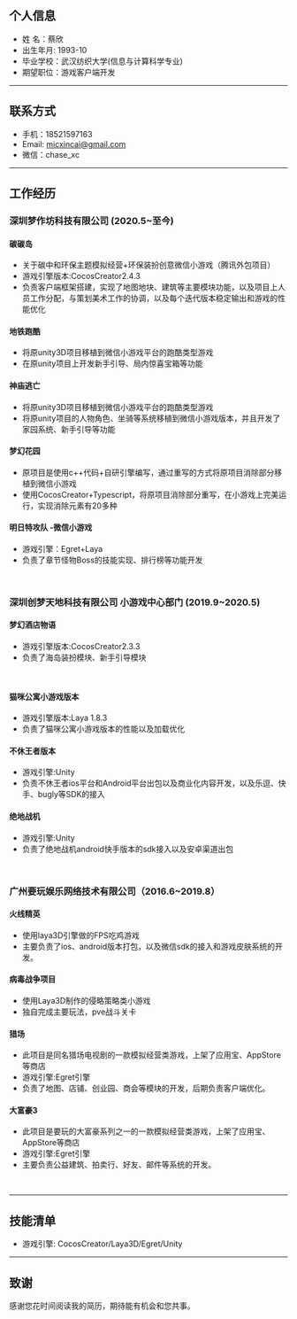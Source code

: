 
## 个人信息

- 姓    名：蔡欣
- 出生年月: 1993-10
- 毕业学校：武汉纺织大学(信息与计算科学专业)
- 期望职位：游戏客户端开发

---

## 联系方式

- 手机：18521597163
- Email: micxincai@gmail.com
- 微信：chase_xc

---
## 工作经历
### 深圳梦作坊科技有限公司 (2020.5~至今)

#### 碳碳岛 
* 关于碳中和环保主题模拟经营+环保装扮创意微信小游戏（腾讯外包项目）
* 游戏引擎版本:CocosCreator2.4.3
* 负责客户端框架搭建，实现了地图地块、建筑等主要模块功能，以及项目上人员工作分配，与策划美术工作的协调，以及每个迭代版本稳定输出和游戏的性能优化

#### 地铁跑酷
* 将原unity3D项目移植到微信小游戏平台的跑酷类型游戏
* 在原unity项目上开发新手引导、局内惊喜宝箱等功能

#### 神庙逃亡
* 将原unity3D项目移植到微信小游戏平台的跑酷类型游戏
* 将原unity项目的人物角色、坐骑等系统移植到微信小游戏版本，并且开发了家园系统、新手引导等功能

#### 梦幻花园
* 原项目是使用c++代码+自研引擎编写，通过重写的方式将原项目消除部分移植到微信小游戏
* 使用CocosCreator+Typescript，将原项目消除部分重写，在小游戏上完美运行，实现消除元素有20多种

#### 明日特攻队 -微信小游戏
* 游戏引擎：Egret+Laya
* 负责了章节怪物Boss的技能实现、排行榜等功能开发  
   
&nbsp;


### 深圳创梦天地科技有限公司 小游戏中心部门 (2019.9~2020.5)

#### 梦幻酒店物语
* 游戏引擎版本:CocosCreator2.3.3
* 负责了海岛装扮模块、新手引导模块
  
&nbsp;

#### 猫咪公寓小游戏版本
* 游戏引擎版本:Laya 1.8.3
* 负责了猫咪公寓小游戏版本的性能以及加载优化

#### 不休王者版本
* 游戏引擎:Unity
* 负责不休王者ios平台和Android平台出包以及商业化内容开发，以及乐逗、快手、bugly等SDK的接入

#### 绝地战机
* 游戏引擎:Unity
* 负责了绝地战机android快手版本的sdk接入以及安卓渠道出包

&nbsp;

### 广州要玩娱乐网络技术有限公司（2016.6~2019.8）

#### 火线精英 <!--[小程序码](http://120.79.10.16/images/island.jpeg) -->
* 使用laya3D引擎做的FPS吃鸡游戏
* 主要负责了ios、android版本打包，以及微信sdk的接入和游戏皮肤系统的开发。

  
#### 病毒战争项目 <!--[小程序码](http://120.79.10.16/images/virus.jpeg) -->
* 使用Laya3D制作的侵略策略类小游戏
* 独自完成主要玩法，pve战斗关卡

#### 猎场 
* 此项目是同名猎场电视剧的一款模拟经营类游戏，上架了应用宝、AppStore等商店
* 游戏引擎:Egret引擎
* 负责了地图、店铺、创业园、商会等模块的开发，后期负责客户端优化。

#### 大富豪3
* 此项目是要玩的大富豪系列之一的一款模拟经营类游戏，上架了应用宝、AppStore等商店
* 游戏引擎:Egret引擎
* 主要负责公益建筑、拍卖行、好友、邮件等系统的开发。

&nbsp;

---
## 技能清单

* 游戏引擎: CocosCreator/Laya3D/Egret/Unity
  
---
## 致谢
感谢您花时间阅读我的简历，期待能有机会和您共事。

